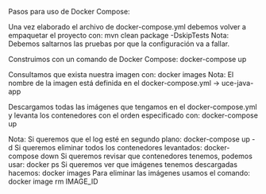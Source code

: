 Pasos para uso de Docker Compose:

Una vez elaborado el archivo de docker-compose.yml debemos volver a empaquetar el proyecto con: mvn clean package -DskipTests Nota: Debemos saltarnos las pruebas por que la configuración va a fallar.

Construimos con un comando de Docker Compose: docker-compose up

Consultamos que exista nuestra imagen con: docker images Nota: El nombre de la imagen está definida en el docker-compose.yml -> uce-java-app

Descargamos todas las imágenes que tengamos en el docker-compose.yml y levanta los contenedores con el orden especificado con: docker-compose up 

Nota: Si queremos que el log esté en segundo plano: docker-compose up -d Si queremos eliminar todos los contenedores levantados: docker-compose down Si queremos revisar que contenedores tenemos, podemos usar: docker ps Si queremos ver que imágenes tenemos descargadas hacemos: docker images Para eliminar las imágenes usamos el comando: docker image rm IMAGE_ID
